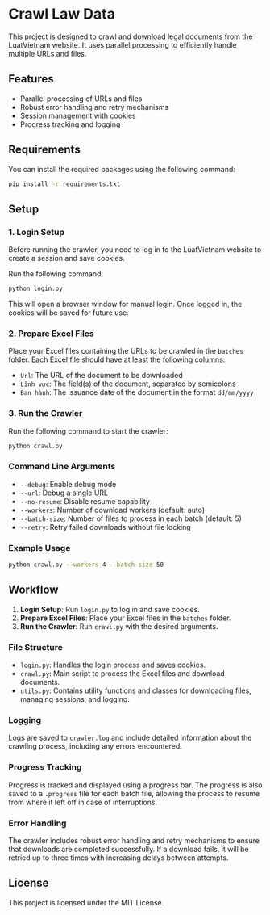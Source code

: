 # Crawl Law Data

This project is designed to crawl and download legal documents from the LuatVietnam website. It uses parallel processing to efficiently handle multiple URLs and files.

## Features

- Parallel processing of URLs and files
- Robust error handling and retry mechanisms
- Session management with cookies
- Progress tracking and logging

## Requirements

You can install the required packages using the following command:

```bash
pip install -r requirements.txt
```

## Setup

### 1. Login Setup

Before running the crawler, you need to log in to the LuatVietnam website to create a session and save cookies.

Run the following command:

```bash
python login.py
```

This will open a browser window for manual login. Once logged in, the cookies will be saved for future use.

### 2. Prepare Excel Files

Place your Excel files containing the URLs to be crawled in the `batches` folder. Each Excel file should have at least the following columns:

- `Url`: The URL of the document to be downloaded
- `Lĩnh vực`: The field(s) of the document, separated by semicolons
- `Ban hành`: The issuance date of the document in the format `dd/mm/yyyy`

### 3. Run the Crawler

Run the following command to start the crawler:

```bash
python crawl.py
```

### Command Line Arguments

- `--debug`: Enable debug mode
- `--url`: Debug a single URL
- `--no-resume`: Disable resume capability
- `--workers`: Number of download workers (default: auto)
- `--batch-size`: Number of files to process in each batch (default: 5)
- `--retry`: Retry failed downloads without file locking

### Example Usage

```bash
python crawl.py --workers 4 --batch-size 50
```

## Workflow

1. **Login Setup**: Run `login.py` to log in and save cookies.
2. **Prepare Excel Files**: Place your Excel files in the `batches` folder.
3. **Run the Crawler**: Run `crawl.py` with the desired arguments.

### File Structure

- `login.py`: Handles the login process and saves cookies.
- `crawl.py`: Main script to process the Excel files and download documents.
- `utils.py`: Contains utility functions and classes for downloading files, managing sessions, and logging.

### Logging

Logs are saved to `crawler.log` and include detailed information about the crawling process, including any errors encountered.

### Progress Tracking

Progress is tracked and displayed using a progress bar. The progress is also saved to a `.progress` file for each batch file, allowing the process to resume from where it left off in case of interruptions.

### Error Handling

The crawler includes robust error handling and retry mechanisms to ensure that downloads are completed successfully. If a download fails, it will be retried up to three times with increasing delays between attempts.

## License

This project is licensed under the MIT License.

